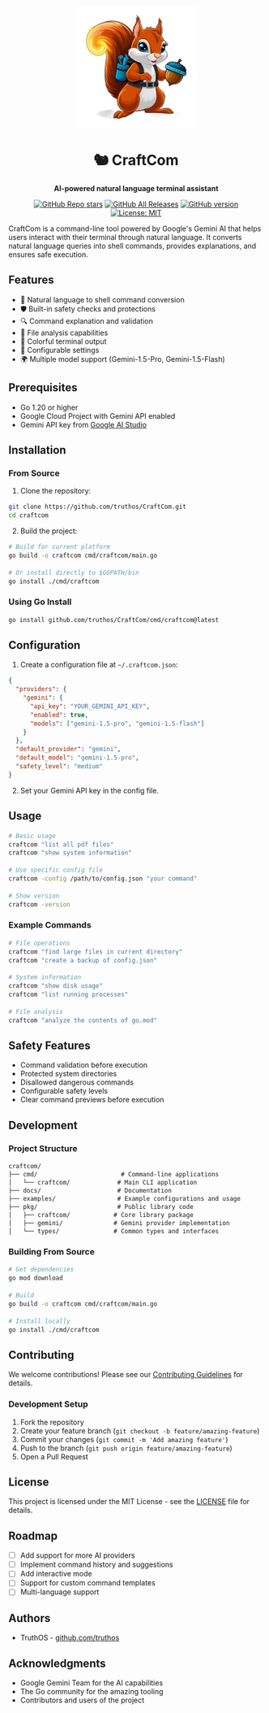 <div align="center"> <img src="imgs/logo_nobg.png" alt="CraftCom Logo" width="240" height="240"> 
<h1>🐿️ CraftCom</h1>
<p> <strong>AI-powered natural language terminal assistant</strong> </p> 
<p> 
<a href="https://github.com/truthos/CraftCom"><img alt="GitHub Repo stars" src="https://img.shields.io/github/stars/truthos/CraftCom?style=social"></a> 
<a href="https://github.com/truthos/CraftCom/releases"><img alt="GitHub All Releases" src="https://img.shields.io/github/downloads/truthos/CraftCom/total?style=social"></a> 
<a href="https://github.com/truthos/CraftCom"><img alt="GitHub version" src="https://img.shields.io/github/v/release/truthos/CraftCom"></a> 
<a href="https://github.com/truthos/CraftCom/blob/main/LICENSE"><img alt="License: MIT" src="https://img.shields.io/github/license/truthos/CraftCom"></a> 
</p> 
</div>

CraftCom is a command-line tool powered by Google's Gemini AI that helps users interact with their terminal through natural language. It converts natural language queries into shell commands, provides explanations, and ensures safe execution.

## Features

- 🤖 Natural language to shell command conversion
- 🛡️ Built-in safety checks and protections
- 🔍 Command explanation and validation
- 📁 File analysis capabilities
- 🎨 Colorful terminal output
- 🔧 Configurable settings
- 🌍 Multiple model support (Gemini-1.5-Pro, Gemini-1.5-Flash)

## Prerequisites

- Go 1.20 or higher
- Google Cloud Project with Gemini API enabled
- Gemini API key from [Google AI Studio](https://ai.google.dev/)

## Installation

### From Source

1. Clone the repository:
```bash
git clone https://github.com/truthos/CraftCom.git
cd craftcom
```

2. Build the project:
```bash
# Build for current platform
go build -o craftcom cmd/craftcom/main.go

# Or install directly to $GOPATH/bin
go install ./cmd/craftcom
```

### Using Go Install

```bash
go install github.com/truthos/CraftCom/cmd/craftcom@latest
```

## Configuration

1. Create a configuration file at `~/.craftcom.json`:
```json
{
  "providers": {
    "gemini": {
      "api_key": "YOUR_GEMINI_API_KEY",
      "enabled": true,
      "models": ["gemini-1.5-pro", "gemini-1.5-flash"]
    }
  },
  "default_provider": "gemini",
  "default_model": "gemini-1.5-pro",
  "safety_level": "medium"
}
```

2. Set your Gemini API key in the config file.

## Usage

```bash
# Basic usage
craftcom "list all pdf files"
craftcom "show system information"

# Use specific config file
craftcom -config /path/to/config.json "your command"

# Show version
craftcom -version
```

### Example Commands

```bash
# File operations
craftcom "find large files in current directory"
craftcom "create a backup of config.json"

# System information
craftcom "show disk usage"
craftcom "list running processes"

# File analysis
craftcom "analyze the contents of go.mod"
```

## Safety Features

- Command validation before execution
- Protected system directories
- Disallowed dangerous commands
- Configurable safety levels
- Clear command previews before execution

## Development

### Project Structure

```
craftcom/
├── cmd/                       # Command-line applications
│   └── craftcom/             # Main CLI application
├── docs/                     # Documentation
├── examples/                 # Example configurations and usage
├── pkg/                      # Public library code
│   ├── craftcom/            # Core library package
│   ├── gemini/              # Gemini provider implementation
│   └── types/               # Common types and interfaces
```

### Building From Source

```bash
# Get dependencies
go mod download

# Build
go build -o craftcom cmd/craftcom/main.go

# Install locally
go install ./cmd/craftcom
```

## Contributing

We welcome contributions! Please see our [Contributing Guidelines](docs/CONTRIBUTING.md) for details.

### Development Setup

1. Fork the repository
2. Create your feature branch (`git checkout -b feature/amazing-feature`)
3. Commit your changes (`git commit -m 'Add amazing feature'`)
4. Push to the branch (`git push origin feature/amazing-feature`)
5. Open a Pull Request

## License

This project is licensed under the MIT License - see the [LICENSE](LICENSE) file for details.

## Roadmap

- [ ] Add support for more AI providers
- [ ] Implement command history and suggestions
- [ ] Add interactive mode
- [ ] Support for custom command templates
- [ ] Multi-language support

## Authors

- TruthOS - [github.com/truthos](github.com/truthos)

## Acknowledgments

- Google Gemini Team for the AI capabilities
- The Go community for the amazing tooling
- Contributors and users of the project